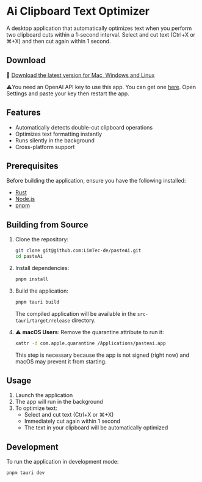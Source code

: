 # Ai Clipboard Text Optimizer

A desktop application that automatically optimizes text when you perform two clipboard cuts within a 1-second interval.
Select and cut text (Ctrl+X or ⌘+X) and then cut again within 1 second.

## Download

💾 [Download the latest version for Mac, Windows and Linux](https://github.com/LimTec-de/pasteAi/releases/latest)

⚠️You need an OpenAI API key to use this app. You can get one [here](https://platform.openai.com/api-keys).
Open Settings and paste your key then restart the app.

## Features

- Automatically detects double-cut clipboard operations
- Optimizes text formatting instantly
- Runs silently in the background
- Cross-platform support

## Prerequisites

Before building the application, ensure you have the following installed:
- [Rust](https://www.rust-lang.org/tools/install)
- [Node.js](https://nodejs.org/)
- [pnpm](https://pnpm.io/installation)

## Building from Source

1. Clone the repository:
   ```bash
   git clone git@github.com:LimTec-de/pasteAi.git
   cd pasteAi
   ```

2. Install dependencies:
   ```bash
   pnpm install
   ```

3. Build the application:
   ```bash
   pnpm tauri build
   ```

   The compiled application will be available in the `src-tauri/target/release` directory.

4. ⚠️ **macOS Users**: Remove the quarantine attribute to run it:
   ```bash
   xattr -d com.apple.quarantine /Applications/pasteai.app
   ```

   This step is necessary because the app is not signed (right now) and macOS may prevent it from starting.

## Usage

1. Launch the application
2. The app will run in the background
3. To optimize text:
   - Select and cut text (Ctrl+X or ⌘+X)
   - Immediately cut again within 1 second
   - The text in your clipboard will be automatically optimized

## Development

To run the application in development mode:
```bash
pnpm tauri dev
